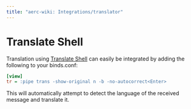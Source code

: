 ```yaml
---
title: "aerc-wiki: Integrations/translator"
---
```


# Translate Shell

Translation using [Translate Shell](https://www.soimort.org/translate-shell/)
can easily be integrated by adding the following to your binds.conf:

```ini
[view]
tr = :pipe trans -show-original n -b -no-autocorrect<Enter>
```

This will automatically attempt to detect the language of the received message
and translate it.

